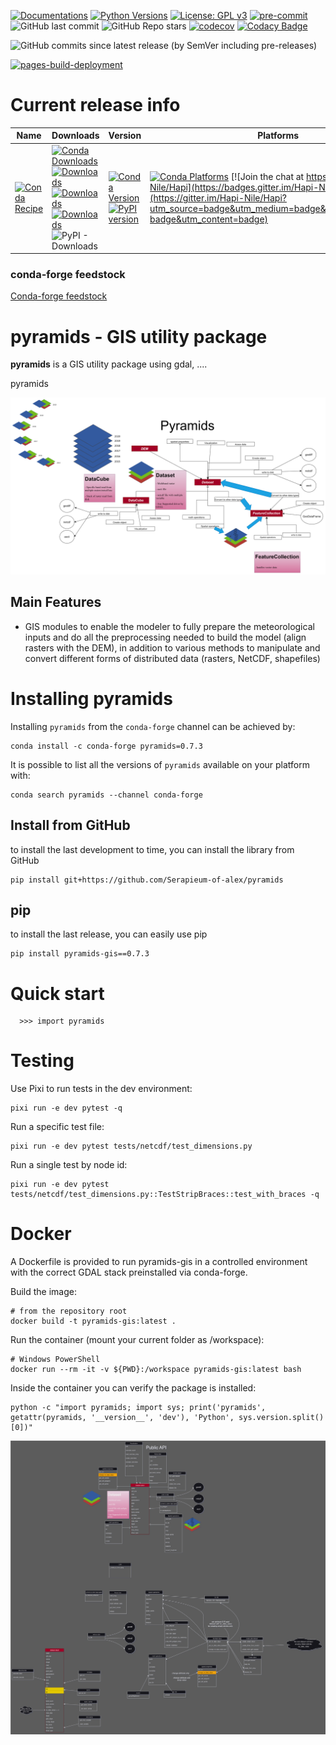 [![Documentations](https://img.shields.io/badge/Documentations-blue?logo=github&logoColor=white)](https://serapieum-of-alex.github.io/pyramids/main/)
[![Python Versions](https://img.shields.io/pypi/pyversions/pyramids-gis.png)](https://img.shields.io/pypi/pyversions/pyramids-gis)
[![License: GPL v3](https://img.shields.io/badge/License-GPLv3-blue.svg)](https://www.gnu.org/licenses/gpl-3.0)
[![pre-commit](https://img.shields.io/badge/pre--commit-enabled-brightgreen?logo=pre-commit&logoColor=white)](https://github.com/pre-commit/pre-commit)
![GitHub last commit](https://img.shields.io/github/last-commit/Serapieum-of-alex/pyramids)
![GitHub Repo stars](https://img.shields.io/github/stars/Serapieum-of-alex/pyramids?style=social)
[![codecov](https://codecov.io/gh/Serapieum-of-alex/pyramids/graph/badge.svg?token=g0DV4dCa8N)](https://codecov.io/gh/Serapieum-of-alex/pyramids)
[![Codacy Badge](https://app.codacy.com/project/badge/Grade/5e3aa4d0acc843d1a91caf33545ecf03)](https://www.codacy.com/gh/Serapieum-of-alex/pyramids/dashboard?utm_source=github.com&amp;utm_medium=referral&amp;utm_content=Serapieum-of-alex/pyramids&amp;utm_campaign=Badge_Grade)

![GitHub commits since latest release (by SemVer including pre-releases)](https://img.shields.io/github/commits-since/Serapieum-of-alex/pyramids/latest?include_prereleases&style=plastic)

[![pages-build-deployment](https://github.com/Serapieum-of-alex/pyramids/actions/workflows/pages/pages-build-deployment/badge.svg)](https://github.com/Serapieum-of-alex/pyramids/actions/workflows/pages/pages-build-deployment)

Current release info
====================

| Name                                                                                                                 | Downloads                                                                                                                                                                                                                                                                                                                                                                                                                                                                                                                   | Version                                                                                                                                                                                                                     | Platforms                                                                                                                                                                                                                                                                                                                                 |
|----------------------------------------------------------------------------------------------------------------------|-----------------------------------------------------------------------------------------------------------------------------------------------------------------------------------------------------------------------------------------------------------------------------------------------------------------------------------------------------------------------------------------------------------------------------------------------------------------------------------------------------------------------------|-----------------------------------------------------------------------------------------------------------------------------------------------------------------------------------------------------------------------------|-------------------------------------------------------------------------------------------------------------------------------------------------------------------------------------------------------------------------------------------------------------------------------------------------------------------------------------------|
| [![Conda Recipe](https://img.shields.io/badge/recipe-pyramids-green.svg)](https://anaconda.org/conda-forge/pyramids) | [![Conda Downloads](https://img.shields.io/conda/dn/conda-forge/pyramids.svg)](https://anaconda.org/conda-forge/pyramids) [![Downloads](https://pepy.tech/badge/pyramids-gis)](https://pepy.tech/project/pyramids-gis) [![Downloads](https://pepy.tech/badge/pyramids-gis/month)](https://pepy.tech/project/pyramids-gis)  [![Downloads](https://pepy.tech/badge/pyramids-gis/week)](https://pepy.tech/project/pyramids-gis)  ![PyPI - Downloads](https://img.shields.io/pypi/dd/pyramids-gis?color=blue&style=flat-square) | [![Conda Version](https://img.shields.io/conda/vn/conda-forge/pyramids.svg)](https://anaconda.org/conda-forge/pyramids) [![PyPI version](https://badge.fury.io/py/pyramids-gis.svg)](https://badge.fury.io/py/pyramids-gis) | [![Conda Platforms](https://img.shields.io/conda/pn/conda-forge/pyramids.svg)](https://anaconda.org/conda-forge/pyramids) [![Join the chat at https://gitter.im/Hapi-Nile/Hapi](https://badges.gitter.im/Hapi-Nile/Hapi.svg)](https://gitter.im/Hapi-Nile/Hapi?utm_source=badge&utm_medium=badge&utm_campaign=pr-badge&utm_content=badge) |

### conda-forge feedstock
[Conda-forge feedstock](https://github.com/conda-forge/pyramids-feedstock)


pyramids - GIS utility package
=====================================================================
**pyramids** is a GIS utility package using gdal, ....

pyramids

![1](/docs/_images/package-work-flow/overall.png)

Main Features
-------------

- GIS modules to enable the modeler to fully prepare the meteorological inputs and do all the preprocessing
  needed to build the model (align rasters with the DEM), in addition to various methods to manipulate and
  convert different forms of distributed data (rasters, NetCDF, shapefiles)

Installing pyramids
===============

Installing `pyramids` from the `conda-forge` channel can be achieved by:

```
conda install -c conda-forge pyramids=0.7.3
```

It is possible to list all the versions of `pyramids` available on your platform with:

```
conda search pyramids --channel conda-forge
```

## Install from GitHub

to install the last development to time, you can install the library from GitHub

```
pip install git+https://github.com/Serapieum-of-alex/pyramids
```

## pip

to install the last release, you can easily use pip

```
pip install pyramids-gis==0.7.3
```

Quick start
===========

```
  >>> import pyramids
```

Testing
=======

Use Pixi to run tests in the dev environment:

```console
pixi run -e dev pytest -q
```

Run a specific test file:

```console
pixi run -e dev pytest tests/netcdf/test_dimensions.py
```

Run a single test by node id:

```console
pixi run -e dev pytest tests/netcdf/test_dimensions.py::TestStripBraces::test_with_braces -q
```

Docker
======

A Dockerfile is provided to run pyramids-gis in a controlled environment with the correct GDAL stack preinstalled via conda-forge.

Build the image:

```
# from the repository root
docker build -t pyramids-gis:latest .
```

Run the container (mount your current folder as /workspace):

```
# Windows PowerShell
docker run --rm -it -v ${PWD}:/workspace pyramids-gis:latest bash
```

Inside the container you can verify the package is installed:

```
python -c "import pyramids; import sys; print('pyramids', getattr(pyramids, '__version__', 'dev'), 'Python', sys.version.split()[0])"
```

![Dataset diagram](./docs/_images/pyramids-dataset.svg)
